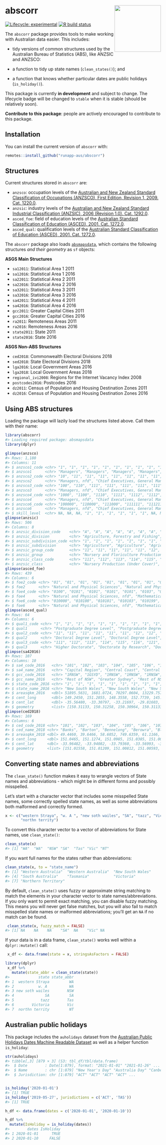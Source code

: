 
<!-- README.md is generated from README.Rmd. Please edit that file -->

# abscorr <img src="man/figures/apple-touch-icon-152x152.png" align="right" style="height:150px"/>

<!-- badges: start -->

[![Lifecycle:
experimental](https://img.shields.io/badge/lifecycle-experimental-orange.svg)](https://www.tidyverse.org/lifecycle/#experimental)
[![R build
status](https://github.com/runapp-aus/abscorr/workflows/R-CMD-check/badge.svg)](https://github.com/runapp-aus/abscorr/actions)

<!-- badges: end -->

The `abscorr` package provides tools to make working with Australian
data easier. This includes:

-   tidy versions of common structures used by the Australian Bureau of
    Statistics (ABS), like ANZSIC and ANZSCO:

-   a function to tidy up state names (`clean_states()`); and

-   a function that knows whether particular dates are public holidays
    (`is_holiday()`).

This package is currently **in development** and subject to change. The
lifecycle badge will be changed to `stable` when it is stable (should be
relatively soon).

**Contribute to this package**: people are actively encouraged to
contribute to this package.

## Installation

You can install the current version of `abscorr` with:

``` r
remotes::install_github("runapp-aus/abscorr")
```

## Structures

Current structures stored in `abscorr` are:

-   `anzsco`: occupation levels of the [Australian and New Zealand
    Standard Classification of Occupations (ANZSCO), First Edition,
    Revision 1, 2009. Cat.
    1220.0](https://www.abs.gov.au/AUSSTATS/abs@.nsf/DetailsPage/1220.0First%20Edition,%20Revision%201?OpenDocument).
-   `anzsic`: industry levels of the [Australian and New Zealand
    Standard Industrial Classification (ANZSIC), 2006 (Revision 1.0).
    Cat.
    1292.0](https://www.abs.gov.au/ausstats/abs@.nsf/0/20C5B5A4F46DF95BCA25711F00146D75?opendocument).
-   `asced_foe`: field of education levels of the [Australian Standard
    Classification of Education (ASCED), 2001. Cat.
    1272.0](https://www.abs.gov.au/ausstats/abs@.nsf/mf/1272.0).
-   `asced_qual`: qualification levels of the [Australian Standard
    Classification of Education (ASCED), 2001. Cat.
    1272.0](https://www.abs.gov.au/ausstats/abs@.nsf/mf/1272.0).

The `abscorr` package also loads
[`absmapsdata`](https://github.com/wfmackey/absmapsdata), which contains
the following structures *and their geometry* as `sf` objects:

**ASGS Main Structures**

-   `sa12011`: Statistical Area 1 2011
-   `sa12016`: Statistical Area 1 2016
-   `sa22011`: Statistical Area 2 2011
-   `sa22016`: Statistical Area 2 2016
-   `sa32011`: Statistical Area 3 2011
-   `sa32016`: Statistical Area 3 2016
-   `sa42011`: Statistical Area 4 2011
-   `sa42016`: Statistical Area 4 2016
-   `gcc2011`: Greater Capital Cities 2011
-   `gcc2016`: Greater Capital Cities 2016
-   `ra2011`: Remoteness Areas 2011
-   `ra2016`: Remoteness Areas 2016
-   `state2011`: State 2011
-   `state2016`: State 2016

**ASGS Non-ABS Structures**

-   `ced2018`: Commonwealth Electoral Divisions 2018
-   `sed2018`: State Electoral Divisions 2018
-   `lga2016`: Local Government Areas 2016
-   `lga2018`: Local Government Areas 2018
-   `regional_ivi2008`: Regions for the Internet Vacancy Index 2008
-   `postcodes2016`: Postcodes 2016
-   `dz2011`: Census of Population and Housing Destination Zones 2011
-   `dz2016`: Census of Population and Housing Destination Zones 2016

## Using ABS structures

Loading the package will lazily load the structures listed above. Call
them with their name:

``` r
library(abscorr)
#> Loading required package: absmapsdata
library(dplyr)
```

``` r
glimpse(anzsco)
#> Rows: 1,180
#> Columns: 11
#> $ anzsco1_code <chr> "1", "1", "1", "1", "1", "1", "1", "1", "1", "1", "1", "1…
#> $ anzsco1      <chr> "Managers", "Managers", "Managers", "Managers", "Managers…
#> $ anzsco2_code <chr> "10", "11", "11", "11", "11", "11", "11", "11", "11", "12…
#> $ anzsco2      <chr> "Managers, nfd", "Chief Executives, General Managers and …
#> $ anzsco3_code <chr> "100", "110", "111", "111", "111", "111", "111", "111", "…
#> $ anzsco3      <chr> "Managers, nfd", "Chief Executives, General Managers and …
#> $ anzsco4_code <chr> "1000", "1100", "1110", "1111", "1112", "1112", "1113", "…
#> $ anzsco4      <chr> "Managers, nfd", "Chief Executives, General Managers and …
#> $ anzsco6_code <chr> "100000", "110000", "111000", "111111", "111211", "111212…
#> $ anzsco6      <chr> "Managers, nfd", "Chief Executives, General Managers and …
#> $ skill_level  <chr> NA, NA, NA, "1", "1", "1", "1", "1", "1", NA, NA, "1", "1…
glimpse(anzsic)
#> Rows: 506
#> Columns: 8
#> $ anzsic_division_code    <chr> "A", "A", "A", "A", "A", "A", "A", "A", "A", "…
#> $ anzsic_division         <chr> "Agriculture, Forestry and Fishing", "Agricult…
#> $ anzsic_subdivision_code <chr> "1", "1", "1", "1", "1", "1", "1", "1", "1", "…
#> $ anzsic_subdivision      <chr> "Agriculture", "Agriculture", "Agriculture", "…
#> $ anzsic_group_code       <chr> "11", "11", "11", "11", "11", "12", "12", "12"…
#> $ anzsic_group            <chr> "Nursery and Floriculture Production", "Nurser…
#> $ anzsic_class_code       <chr> "111", "112", "113", "114", "115", "121", "122…
#> $ anzsic_class            <chr> "Nursery Production (Under Cover)", "Nursery P…
glimpse(asced_foe)
#> Rows: 439
#> Columns: 6
#> $ foe2_code <chr> "01", "01", "01", "01", "01", "01", "01", "01", "01", "01", …
#> $ foe2      <chr> "Natural and Physical Sciences", "Natural and Physical Scien…
#> $ foe4_code <chr> "0100", "0101", "0101", "0101", "0101", "0103", "0103", "010…
#> $ foe4      <chr> "Natural and Physical Sciences, nfd", "Mathematical Sciences…
#> $ foe6_code <chr> "010000", "010100", "010101", "010103", "010199", "010300", …
#> $ foe6      <chr> "Natural and Physical Sciences, nfd", "Mathematical Sciences…
glimpse(asced_qual)
#> Rows: 64
#> Columns: 6
#> $ qual1_code <chr> "1", "1", "1", "1", "1", "1", "1", "1", "1", "1", "1", "2",…
#> $ qual1      <chr> "Postgraduate Degree Level", "Postgraduate Degree Level", "…
#> $ qual2_code <chr> "11", "11", "11", "11", "11", "11", "12", "12", "12", "12",…
#> $ qual2      <chr> "Doctoral Degree Level", "Doctoral Degree Level", "Doctoral…
#> $ qual3_code <chr> "111", "112", "113", "114", "115", "116", "121", "122", "12…
#> $ qual3      <chr> "Higher Doctorate", "Doctorate by Research", "Doctorate by …
glimpse(sa42016)
#> Rows: 107
#> Columns: 10
#> $ sa4_code_2016   <chr> "101", "102", "103", "104", "105", "106", "107", "108"…
#> $ sa4_name_2016   <chr> "Capital Region", "Central Coast", "Central West", "Co…
#> $ gcc_code_2016   <chr> "1RNSW", "1GSYD", "1RNSW", "1RNSW", "1RNSW", "1RNSW", …
#> $ gcc_name_2016   <chr> "Rest of NSW", "Greater Sydney", "Rest of NSW", "Rest …
#> $ state_code_2016 <chr> "1", "1", "1", "1", "1", "1", "1", "1", "1", "1", "1",…
#> $ state_name_2016 <chr> "New South Wales", "New South Wales", "New South Wales…
#> $ areasqkm_2016   <dbl> 51895.5631, 1681.0724, 70297.0604, 13229.7578, 339363.…
#> $ cent_long       <dbl> 149.2450, 151.2855, 148.3558, 152.7739, 145.0269, 150.…
#> $ cent_lat        <dbl> -35.56480, -33.30797, -33.21697, -29.81603, -30.98611,…
#> $ geometry        <list> [150.31133, 150.31258, 150.30964, 150.31133, -35.6658…
glimpse(ced2018)
#> Rows: 169
#> Columns: 6
#> $ ced_code_2018 <chr> "101", "102", "103", "104", "105", "106", "107", "108", …
#> $ ced_name_2018 <chr> "Banks", "Barton", "Bennelong", "Berowra", "Blaxland", "…
#> $ areasqkm_2018 <dbl> 49.4460, 39.6466, 58.6052, 749.6359, 61.1166, 98.3974, 3…
#> $ cent_long     <dbl> 151.0465, 151.1274, 151.0985, 151.0385, 151.0090, 151.15…
#> $ cent_lat      <dbl> -33.96482, -33.94082, -33.79360, -33.56993, -33.89634, -…
#> $ geometry      <list> [151.01558, 151.01209, 151.00812, 151.00593, 151.00422,…
```

## Converting state names and abbreviations

The `clean_state()` function makes it easy to wrangle vectors of State
names and abbreviations - which might be in different forms and possibly
misspelled.

Let’s start with a character vector that includes some misspelled State
names, some correctly spelled state names, as well as some abbreviations
both malformed and correctly formed.

``` r
x <- c("western Straya", "w. A ", "new soth wailes", "SA", "tazz", "Victoria",
       "northn territy")
```

To convert this character vector to a vector of abbreviations for State
names, use `clean_state()`:

``` r
clean_state(x)
#> [1] "WA"  "WA"  "NSW" "SA"  "Tas" "Vic" "NT"
```

If you want full names for the states rather than abbreviations:

``` r
clean_state(x, to = "state_name")
#> [1] "Western Australia"  "Western Australia"  "New South Wales"   
#> [4] "South Australia"    "Tasmania"           "Victoria"          
#> [7] "Northern Territory"
```

By default, `clean_state()` uses fuzzy or approximate string matching to
match the elements in your character vector to state
names/abbreviations. If you only want to permit exact matching, you can
disable fuzzy matching. This means you will never get false matches, but
you will also fail to match misspelled state names or malformed
abbreviations; you’ll get an `NA` if no match can be found.

``` r
 clean_state(x, fuzzy_match = FALSE)
#> [1] NA    NA    NA    "SA"  NA    "Vic" NA
```

If your data is in a data frame, `clean_state()` works well within a
`dplyr::mutate()` call:

``` r
 x_df <- data.frame(state = x, stringsAsFactors = FALSE)

library(dplyr)
 x_df %>% 
   mutate(state_abbr = clean_state(state))
#>             state state_abbr
#> 1  western Straya         WA
#> 2           w. A          WA
#> 3 new soth wailes        NSW
#> 4              SA         SA
#> 5            tazz        Tas
#> 6        Victoria        Vic
#> 7  northn territy         NT
```

## Australian public holidays

This package includes the `auholidays` dataset from the [Australian
Public Holidays Dates Machine Readable
Dataset](https://data.gov.au/data/dataset/australian-holidays-machine-readable-dataset)
as well as a helper function `is_holiday`:

``` r
str(auholidays)
#> tibble[,3] [879 × 3] (S3: tbl_df/tbl/data.frame)
#>  $ Date        : Date[1:879], format: "2021-01-01" "2021-01-26" ...
#>  $ Name        : chr [1:879] "New Year's Day" "Australia Day" "Canberra Day" "Good Friday" ...
#>  $ Jurisdiction: chr [1:879] "ACT" "ACT" "ACT" "ACT" ...


is_holiday('2020-01-01')
#> [1] TRUE
is_holiday('2019-05-27', jurisdictions = c('ACT', 'TAS'))
#> [1] TRUE

h_df <- data.frame(dates = c('2020-01-01', '2020-01-10'))

h_df %>%
  mutate(IsHoliday = is_holiday(dates))
#>        dates IsHoliday
#> 1 2020-01-01      TRUE
#> 2 2020-01-10     FALSE
```

